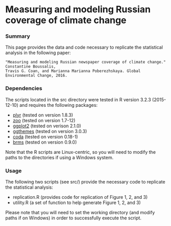 # Measuring and modeling Russian coverage of climate change
  
### Summary
This page provides the data and code necessary to replicate the statistical analysis in the following paper: 

	"Measuring and modeling Russian newspaper coverage of climate change." Constantine Boussalis, 
	Travis G. Coan, and Marianna Marianna Poberezhskaya. Global Environmental Change, 2016.

### Dependencies

The scripts located in the src directory were tested in R version 3.2.3 (2015-12-10) and requires the following packages:

* [plyr](https://cran.r-project.org/web/packages/plyr/index.html)  (tested on version 1.8.3)
* [zoo](https://cran.r-project.org/web/packages/zoo/index.html) (tested on version 1.7-12)
* [ggplot2](https://cran.r-project.org/web/packages/ggplot2/index.html) (tested on verison 2.1.0)
* [ggthemes](https://cran.fhcrc.org/web/packages/ggthemes/index.html) (tested on version 3.0.3)
* [coda](https://cran.r-project.org/web/packages/coda/index.html) (tested on version 0.18-1)
* [brms](https://cran.r-project.org/web/packages/brms/index.html) (tested on version 0.9.0)

Note that the R scripts are Linux-centric, so you will need to modify the paths to the directories if using a Windows system.

### Usage

The following two scripts (see src/) provide the necessary code to replicate the statistical analysis:

* replication.R (provides code for replication of Figure 1, 2, and 3)
* utility.R     (a set of function to help generate Figure 1, 2, and 3)

Please note that you will need to set the working directory (and modify paths if on Windows) in order to successfully execute the script.